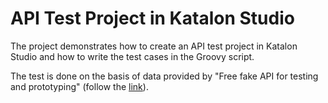 # API Test Project in Katalon Studio

The project demonstrates how to create an API test project in Katalon Studio and how to write the test cases in the Groovy script. 

The test is done on the basis of data provided by "Free fake API for testing and prototyping" (follow the [link](https://jsonplaceholder.typicode.com/)).

